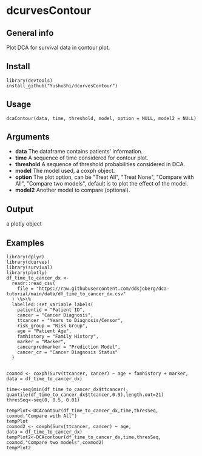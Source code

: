 # dcurvesContour

## General info
Plot DCA for survival data in contour plot.

## Install

```
library(devtools)
install_github("YushuShi/dcurvesContour")
```
	
## Usage

```
dcaContour(data, time, threshold, model, option = NULL, model2 = NULL)
```
## Arguments

* **data** The dataframe contains patients' information.
* **time** A sequence of time considered for contour plot.
* **threshold** A sequence of threshold probabilities considered in DCA.
* **model** The model used, a coxph object.
* **option** The plot option, can be "Treat All", "Treat None", "Compare with All", "Compare two models", default is to plot the effect of the model.
* **model2** Another model to compare (optional).

## Output
a plotly object

## Examples

```
library(dplyr)
library(dcurves)
library(survival)
library(plotly)
df_time_to_cancer_dx <-
  readr::read_csv(
    file = "https://raw.githubusercontent.com/ddsjoberg/dca-tutorial/main/data/df_time_to_cancer_dx.csv"
  ) \%>\%
  labelled::set_variable_labels(
    patientid = "Patient ID",
    cancer = "Cancer Diagnosis",
    ttcancer = "Years to Diagnosis/Censor",
    risk_group = "Risk Group",
    age = "Patient Age",
    famhistory = "Family History",
    marker = "Marker",
    cancerpredmarker = "Prediction Model",
    cancer_cr = "Cancer Diagnosis Status"
  )


coxmod <- coxph(Surv(ttcancer, cancer) ~ age + famhistory + marker,
data = df_time_to_cancer_dx)

time<-seq(min(df_time_to_cancer_dx$ttcancer),
quantile(df_time_to_cancer_dx$ttcancer,0.9),length.out=21)
thresSeq<-seq(0, 0.5, 0.01)

tempPlot<-DCAcontour(df_time_to_cancer_dx,time,thresSeq,
coxmod,"Compare with All")
tempPlot
coxmod2 <- coxph(Surv(ttcancer, cancer) ~ age,
data = df_time_to_cancer_dx)
tempPlot2<-DCAcontour(df_time_to_cancer_dx,time,thresSeq,
coxmod,"Compare two models",coxmod2)
tempPlot2

```
